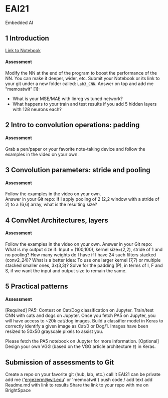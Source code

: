 # EAI21
Embedded AI

## 1 Introduction
[Link to Notebook](https://colab.research.google.com/drive/1jcbjiK7cLZcBlydXtKi2YaiWwx9Iq9Xl?usp=sharing)

#### Assessment
Modify the NN at the end of the program to boost the performance of the NN. 
	You can make it deeper, wider, etc. 
Submit your Notebook or its link to your git under a new folder called: `Lab3_CNN`. Answer on top and add me “memoatwit” [1]:
- What is your MSE/MAE with linreg vs tuned network? 
- What happens to your train and test results if you add 5 hidden layers with 128 neurons each? 

## 2 Intro to convolution operations: padding

#### Assessment
Grab a pen/paper or your favorite note-taking device and follow the examples in the video on your own.

## 3 Convolution parameters: stride and pooling

#### Assessment
Follow the examples in the video on your own.  
Answer in your Git repo: 
If I apply pooling of 2 (2,2 window with a stride of 2) to a (6,6) array, what is the resulting size?

## 4 ConvNet Architectures, layers

#### Assessment
Follow the examples in the video on your own.  Answer in your Git repo:
What is my output size if: Input = (100,100), kernel size=(2,2), stride of 1 and no pooling? 
How many weights do I have if I have 24 such filters stacked (conv2_24)?
What is a better idea: To use one larger kernel (7,7) or multiple stacked smaller ones, 3x(3,3)? 
Solve for the padding (P), in terms of I, F and S, if we want the input and output size to remain the same. 


## 5 Practical patterns

#### Assessment
[Required] PA5: Contest on Cat/Dog classification on Jupyter. Train/test CNN with cats and dogs on Jupyter. 
Once you fetch PA5 on Jupyter, you will have access to ~20k cat/dog images. Build a classifier model in Keras to correctly identify a given image as Cat/0 or Dog/1. Images have been resized to 50x50 grayscale pixels to assist you. 

Please fetch the PA5 notebook on Jupyter for more information. 
[Optional] Design your own VGG (based on the VGG article architecture `E`) in Keras. 







## Submission of assessments to Git
Create a repo on your favorite git (hub, lab, etc.)
call it EAI21
can be private
add me ('ergezerm@wit.edu' or 'memoatwit')
push code / add text
add Readme.md with link to results
Share the link to your repo with me on BrightSpace
